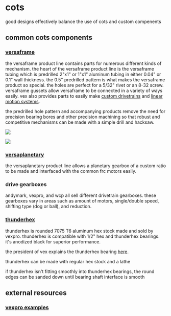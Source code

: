 # cots

good designs effectively balance the use of cots and custom compenents

## common cots components

### [versaframe](https://www.vexrobotics.com/vexpro/versaframe)

the versaframe product line contains parts for numerous different kinds of mechanism. the heart of the versaframe product line is the versaframe tubing which is predrilled 2"x1" or 1"x1" aluminum tubing in either 0.04" or 0.1" wall thickness. the 0.5" predrilled pattern is what makes the versaframe product so special. the holes are perfect for a 5/32" rivet or an 8-32 screw. versaframe gussets allow versaframe to be connected in a variety of ways easily. vex also provides parts to easily make [custom drivetrains](https://www.vexrobotics.com/versachassis.html) and [linear motion systems](https://www.vexrobotics.com/linear-motion.html).

the predrilled hole pattern and accompanying products remove the need for precision bearing bores and other precision machining so that robust and competitive mechanisms can be made with a simple drill and hacksaw.

![](http://www.wcproducts.net/media/wysiwyg/mcc2016/Intake_render.46.png)

![](https://www.vexrobotics.com/media/catalog/product/cache/1/image/9df78eab33525d08d6e5fb8d27136e95/v/e/versachassis.jpg)

### [versaplanetary](https://www.vexrobotics.com/versaplanetary.html)

the versaplanetary product line allows a planetary gearbox of a custom ratio to be made and interfaced with the common frc motors easily. 

### drive gearboxes

andymark, vexpro, and wcp all sell different drivetrain gearboxes. these gearboxes vary in areas such as amount of motors, single/double speed, shifting type (dog or ball), and reduction.

### [thunderhex](https://www.vexrobotics.com/thunderhexstock.html)

thunderhex is rounded 7075 T6 aluminum hex stock made and sold by vexpro. thunderhex is compatible with 1/2" hex and thunderhex bearings. it's anodized black for superior performance.

the president of vex explains the thunderhex bearing [here](https://www.chiefdelphi.com/forums/showthread.php?t=131631).

thunderhex can be made with regular hex stock and a lathe

if thunderhex isn't fitting smoothly into thunderhex bearings, the round edges can be sanded down until bearing shaft interface is smooth

## external resources

### [vexpro examples](https://www.vexrobotics.com/vexpro/examples-guides)